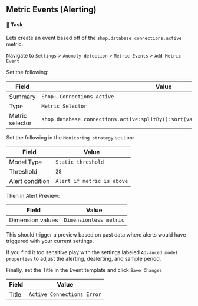 ## Metric Events (Alerting)

#### 📌 Task

Lets create an event based off of the `shop.database.connections.active` metric. 

Navigate to `Settings` > `Anomoly detection` > `Metric Events` > `Add Metric Event`

Set the following:

| Field | Value |
| ------ | ------------- |
| Summary | `Shop: Connections Active`  |
| Type | `Metric Selector` |
| Metric selector | `shop.database.connections.active:splitBy():sort(value(auto,descending)):limit(20)` |

Set the following in the `Monitoring strategy` section:

| Field | Value |
| ------ | ------------- |
| Model Type | `Static threshold`  |
| Threshold | `28` |
| Alert condition | `Alert if metric is above` | 

Then in Alert Preview:

| Field | Value |
| ------ | ------------- |
| Dimension values | `Dimensionless metric`  |

This should trigger a preview based on past data where alerts would have triggered with your current settings.

If you find it too sensitive play with the settings labeled `Advanced model properties` to adjust the alerting, dealerting, and sample period. 

Finally, set the Title in the Event template and click `Save Changes`

| Field | Value |
| ------ | ------------- |
| Title | `Active Connections Error`  |